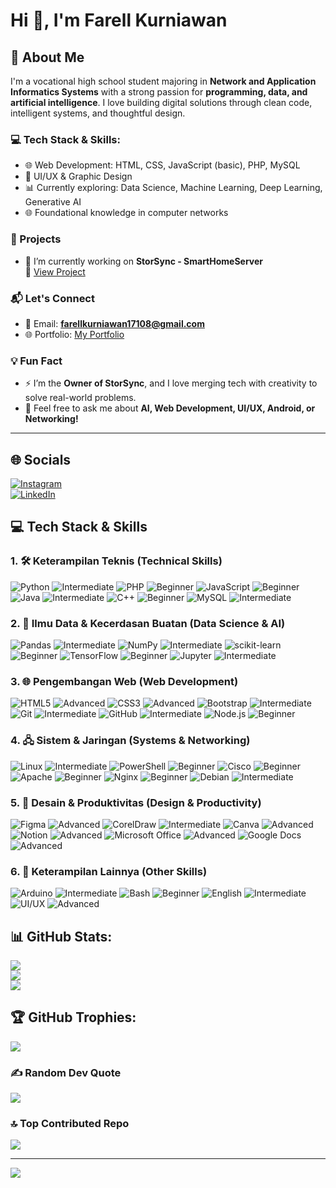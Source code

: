 # Hi 👋, I'm Farell Kurniawan  

## 💫 About Me

I'm a vocational high school student majoring in **Network and Application Informatics Systems** with a strong passion for **programming, data, and artificial intelligence**. I love building digital solutions through clean code, intelligent systems, and thoughtful design.

### 💻 Tech Stack & Skills:
- 🌐 Web Development: HTML, CSS, JavaScript (basic), PHP, MySQL  
- 🎨 UI/UX & Graphic Design  
- 📊 Currently exploring: Data Science, Machine Learning, Deep Learning, Generative AI  
- 🌐 Foundational knowledge in computer networks

### 🚀 Projects
- 🔭 I’m currently working on **StorSync - SmartHomeServer**  
  📂 [View Project](https://drive.google.com/file/d/1AspLPOJkIQC-NDbiprkvyU3pzhsws3FB/view)

### 📬 Let's Connect
- 💌 Email: **farellkurniawan17108@gmail.com**  
- 🌐 Portfolio: [My Portfolio](http://webfk.smarthomeserver.my.id/fk-portfolio/)

### 💡 Fun Fact
- ⚡ I’m the **Owner of StorSync**, and I love merging tech with creativity to solve real-world problems.
- 💬 Feel free to ask me about **AI, Web Development, UI/UX, Android, or Networking!**

---

## 🌐 Socials  
[![Instagram](https://img.shields.io/badge/Instagram-%23E4405F.svg?style=for-the-badge&logo=instagram&logoColor=white)](https://instagram.com/fk_farell17108)  
[![LinkedIn](https://img.shields.io/badge/LinkedIn-%230077B5.svg?style=for-the-badge&logo=linkedin&logoColor=white)](https://www.linkedin.com/in/farell-kurniawan-0898572b3/) 

## 💻 Tech Stack & Skills

### 1. 🛠️ Keterampilan Teknis (Technical Skills)
![Python](https://img.shields.io/badge/Python-3670A0?style=for-the-badge&logo=python&logoColor=ffdd54) ![Intermediate](https://img.shields.io/badge/-Intermediate-blue)
![PHP](https://img.shields.io/badge/PHP-777BB4?style=for-the-badge&logo=php&logoColor=white) ![Beginner](https://img.shields.io/badge/-Beginner-orange)
![JavaScript](https://img.shields.io/badge/JavaScript-F7DF1E?style=for-the-badge&logo=javascript&logoColor=black) ![Beginner](https://img.shields.io/badge/-Beginner-orange)
![Java](https://img.shields.io/badge/Java-ED8B00?style=for-the-badge&logo=openjdk&logoColor=white) ![Intermediate](https://img.shields.io/badge/-Intermediate-blue)
![C++](https://img.shields.io/badge/C++-00599C?style=for-the-badge&logo=c%2B%2B&logoColor=white) ![Beginner](https://img.shields.io/badge/-Beginner-orange)
![MySQL](https://img.shields.io/badge/MySQL-4479A1?style=for-the-badge&logo=mysql&logoColor=white) ![Intermediate](https://img.shields.io/badge/-Intermediate-blue)

### 2. 🤖 Ilmu Data & Kecerdasan Buatan (Data Science & AI)
![Pandas](https://img.shields.io/badge/Pandas-150458?style=for-the-badge&logo=pandas&logoColor=white) ![Intermediate](https://img.shields.io/badge/-Intermediate-blue)
![NumPy](https://img.shields.io/badge/NumPy-013243?style=for-the-badge&logo=numpy&logoColor=white) ![Intermediate](https://img.shields.io/badge/-Intermediate-blue)
![scikit-learn](https://img.shields.io/badge/scikit--learn-F7931E?style=for-the-badge&logo=scikit-learn&logoColor=white) ![Beginner](https://img.shields.io/badge/-Beginner-orange)
![TensorFlow](https://img.shields.io/badge/TensorFlow-FF6F00?style=for-the-badge&logo=TensorFlow&logoColor=white) ![Beginner](https://img.shields.io/badge/-Beginner-orange)
![Jupyter](https://img.shields.io/badge/Jupyter-F37626?style=for-the-badge&logo=Jupyter&logoColor=white) ![Intermediate](https://img.shields.io/badge/-Intermediate-blue)

### 3. 🌐 Pengembangan Web (Web Development)
![HTML5](https://img.shields.io/badge/HTML5-E34F26?style=for-the-badge&logo=html5&logoColor=white) ![Advanced](https://img.shields.io/badge/-Advanced-brightgreen)
![CSS3](https://img.shields.io/badge/CSS3-1572B6?style=for-the-badge&logo=css3&logoColor=white) ![Advanced](https://img.shields.io/badge/-Advanced-brightgreen)
![Bootstrap](https://img.shields.io/badge/Bootstrap-7952B3?style=for-the-badge&logo=bootstrap&logoColor=white) ![Intermediate](https://img.shields.io/badge/-Intermediate-blue)
![Git](https://img.shields.io/badge/Git-F05033?style=for-the-badge&logo=git&logoColor=white) ![Intermediate](https://img.shields.io/badge/-Intermediate-blue)
![GitHub](https://img.shields.io/badge/GitHub-181717?style=for-the-badge&logo=github&logoColor=white) ![Intermediate](https://img.shields.io/badge/-Intermediate-blue)
![Node.js](https://img.shields.io/badge/Node.js-339933?style=for-the-badge&logo=nodedotjs&logoColor=white) ![Beginner](https://img.shields.io/badge/-Beginner-orange)

### 4. 🖧 Sistem & Jaringan (Systems & Networking)
![Linux](https://img.shields.io/badge/Linux-FCC624?style=for-the-badge&logo=linux&logoColor=black) ![Intermediate](https://img.shields.io/badge/-Intermediate-blue)
![PowerShell](https://img.shields.io/badge/PowerShell-5391FE?style=for-the-badge&logo=powershell&logoColor=white) ![Beginner](https://img.shields.io/badge/-Beginner-orange)
![Cisco](https://img.shields.io/badge/Cisco-049fd9?style=for-the-badge&logo=cisco&logoColor=black) ![Beginner](https://img.shields.io/badge/-Beginner-orange)
![Apache](https://img.shields.io/badge/Apache-D42029?style=for-the-badge&logo=apache&logoColor=white) ![Beginner](https://img.shields.io/badge/-Beginner-orange)
![Nginx](https://img.shields.io/badge/Nginx-009639?style=for-the-badge&logo=nginx&logoColor=white) ![Beginner](https://img.shields.io/badge/-Beginner-orange)
![Debian](https://img.shields.io/badge/Debian-A81D33?style=for-the-badge&logo=debian&logoColor=white) ![Intermediate](https://img.shields.io/badge/-Intermediate-blue)

### 5. 🎨 Desain & Produktivitas (Design & Productivity)
![Figma](https://img.shields.io/badge/Figma-F24E1E?style=for-the-badge&logo=figma&logoColor=white) ![Advanced](https://img.shields.io/badge/-Advanced-brightgreen)
![CorelDraw](https://img.shields.io/badge/CorelDraw-00B388?style=for-the-badge&logo=coreldraw&logoColor=white) ![Intermediate](https://img.shields.io/badge/-Intermediate-blue)
![Canva](https://img.shields.io/badge/Canva-00C4CC?style=for-the-badge&logo=canva&logoColor=white) ![Advanced](https://img.shields.io/badge/-Advanced-brightgreen)
![Notion](https://img.shields.io/badge/Notion-000000?style=for-the-badge&logo=notion&logoColor=white) ![Advanced](https://img.shields.io/badge/-Advanced-brightgreen)
![Microsoft Office](https://img.shields.io/badge/Microsoft_Office-D83B01?style=for-the-badge&logo=microsoft-office&logoColor=white) ![Advanced](https://img.shields.io/badge/-Advanced-brightgreen)
![Google Docs](https://img.shields.io/badge/Google_Docs-4285F4?style=for-the-badge&logo=google-docs&logoColor=white) ![Advanced](https://img.shields.io/badge/-Advanced-brightgreen)

### 6. 🧩 Keterampilan Lainnya (Other Skills)
![Arduino](https://img.shields.io/badge/Arduino-00979D?style=for-the-badge&logo=arduino&logoColor=white) ![Intermediate](https://img.shields.io/badge/-Intermediate-blue)
![Bash](https://img.shields.io/badge/Bash-4EAA25?style=for-the-badge&logo=gnu-bash&logoColor=white) ![Beginner](https://img.shields.io/badge/-Beginner-orange)
![English](https://img.shields.io/badge/English-B2DFDB?style=for-the-badge&logo=bookstack&logoColor=black) ![Intermediate](https://img.shields.io/badge/-Intermediate-blue)
![UI/UX](https://img.shields.io/badge/UI%2FUX-6200EA?style=for-the-badge&logo=figma&logoColor=white) ![Advanced](https://img.shields.io/badge/-Advanced-brightgreen)



## 📊 GitHub Stats:  
![](https://github-readme-stats.vercel.app/api?username=FKfarell17108&theme=github_dark&hide_border=true&include_all_commits=false&count_private=true&cache_seconds=1800)  
![](https://github-readme-streak-stats.herokuapp.com/?user=FKfarell17108&theme=github_dark&hide_border=true)  
![](https://github-readme-stats.vercel.app/api/top-langs/?username=FKfarell17108&theme=github_dark&hide_border=true&include_all_commits=false&count_private=true&layout=compact&cache_seconds=1800)  

## 🏆 GitHub Trophies:  
![](https://github-profile-trophy.vercel.app/?username=FKfarell17108&theme=github_dark&no-frame=true&no-bg=true&margin-w=4)  

### ✍️ Random Dev Quote  
![](https://quotes-github-readme.vercel.app/api?type=horizontal&theme=dark)  

### 🔝 Top Contributed Repo  
![](https://github-contributor-stats.vercel.app/api?username=FKfarell17108&limit=5&theme=github_dark&combine_all_yearly_contributions=true)  

---

[![](https://visitcount.itsvg.in/api?id=FKfarell17108&icon=0&color=0)](https://visitcount.itsvg.in)  
